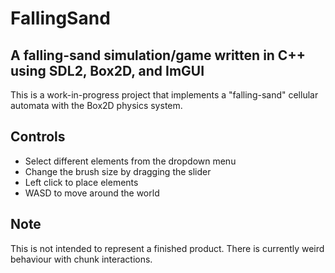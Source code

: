 # FallingSand
## A falling-sand simulation/game written in C++ using SDL2, Box2D, and ImGUI

This is a work-in-progress project that implements a "falling-sand" cellular automata with the Box2D physics system.

## Controls
- Select different elements from the dropdown menu
- Change the brush size by dragging the slider
- Left click to place elements
- WASD to move around the world

## Note
This is not intended to represent a finished product. There is currently weird behaviour with chunk interactions.
